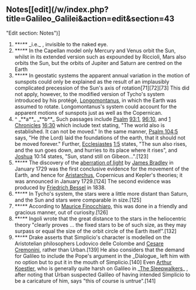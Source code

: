 ## Notes[[edit](/w/index.php?title=Galileo\_Galilei&action=edit&section=43
"Edit section: Notes")]

 1. \*\*^\*\* \_i.e.\_ , invisible to the naked eye.
 2. \*\*^\*\* In the Capellan model only Mercury and Venus orbit the Sun, whilst in its extended version such as expounded by Riccioli, Mars also orbits the Sun, but the orbits of Jupiter and Saturn are centred on the Earth
 3. \*\*^\*\* In geostatic systems the apparent annual variation in the motion of sunspots could only be explained as the result of an implausibly complicated precession of the Sun's axis of rotation[71][72][73] This did not apply, however, to the modified version of Tycho's system introduced by his protégé, [Longomontanus](/wiki/Longomontanus "Longomontanus"), in which the Earth was assumed to rotate. Longomontanus's system could account for the apparent motions of sunspots just as well as the Copernican.
 4. ^ \_\*\*a\*\*\_ \_\*\*b\*\*\_ Such passages include [Psalm](/wiki/Psalms "Psalms") [93:1](https://en.wikisource.org/wiki/Bible\_\(World\_English\)/Psalms#Psalm\_93 "s:Bible \(World English\)/Psalms"), [96:10](https://en.wikisource.org/wiki/Bible\_\(World\_English\)/Psalms#Psalm\_96 "s:Bible \(World English\)/Psalms"), and [1 Chronicles](/wiki/Books\_of\_Chronicles "Books of Chronicles") [16:30](https://en.wikisource.org/wiki/Bible\_\(World\_English\)/1\_Chronicles#Chapter\_16 "s:Bible \(World English\)/1 Chronicles") which include text stating, "The world also is established. It can not be moved." In the same manner, [Psalm 104:5](https://en.wikisource.org/wiki/Bible\_\(World\_English\)/Psalms#Psalm\_104 "s:Bible \(World English\)/Psalms") says, "He (the Lord) laid the foundations of the earth, that it should not be moved forever." Further, [Ecclesiastes](/wiki/Ecclesiastes "Ecclesiastes") [1:5](https://en.wikisource.org/wiki/Bible\_\(World\_English\)/Ecclesiastes#Chapter\_1 "s:Bible \(World English\)/Ecclesiastes") states, "The sun also rises, and the sun goes down, and hurries to its place where it rises", and [Joshua](/wiki/Book\_of\_Joshua "Book of Joshua") 10:14 states, "Sun, stand still on Gibeon...".[123]
 5. \*\*^\*\* The discovery of the [aberration of light](/wiki/Aberration\_\(astronomy\) "Aberration \(astronomy\)") by [James Bradley](/wiki/James\_Bradley "James Bradley") in January 1729 was the first conclusive evidence for the movement of the Earth, and hence for [Aristarchus](/wiki/Aristarchus\_of\_Samos "Aristarchus of Samos"), Copernicus and Kepler's theories; it was announced in January 1729.[124] The second evidence was produced by [Friedrich Bessel](/wiki/Friedrich\_Bessel "Friedrich Bessel") in 1838.
 6. \*\*^\*\* In Tycho's system, the stars were a little more distant than Saturn, and the Sun and stars were comparable in size.[125]
 7. \*\*^\*\* According to [Maurice Finocchiaro](/wiki/Maurice\_Finocchiaro "Maurice Finocchiaro"), this was done in a friendly and gracious manner, out of curiosity.[126]
 8. \*\*^\*\* Ingoli wrote that the great distance to the stars in the heliocentric theory "clearly proves ... the fixed stars to be of such size, as they may surpass or equal the size of the orbit circle of the Earth itself".[132]
 9. \*\*^\*\* Drake asserts that Simplicio's character is modelled on the Aristotelian philosophers Lodovico delle Colombe and [Cesare Cremonini](/wiki/Cesare\_Cremonini\_\(philosopher\) "Cesare Cremonini \(philosopher\)"), rather than Urban.[139] He also considers that the demand for Galileo to include the Pope's argument in the \_Dialogue\_ left him with no option but to put it in the mouth of Simplicio.[140] Even [Arthur Koestler](/wiki/Arthur\_Koestler "Arthur Koestler"), who is generally quite harsh on Galileo in \_[The Sleepwalkers](/wiki/The\_Sleepwalkers\_\(Koestler\_book\) "The Sleepwalkers \(Koestler book\)")\_ , after noting that Urban suspected Galileo of having intended Simplicio to be a caricature of him, says "this of course is untrue".[141]

